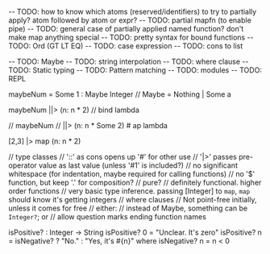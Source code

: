-- TODO: how to know which atoms (reserved/identifiers) to try to partially apply? atom followed by atom or expr?
-- TODO: partial mapfn (to enable pipe)
-- TODO: general case of partially applied named function? don't make map anything special
-- TODO: pretty syntax for bound functions
-- TODO: Ord (GT LT EQ)
-- TODO: case expression
-- TODO: cons to list

-- TODO: Maybe
-- TODO: string interpolation
-- TODO: where clause
-- TODO: Static typing
-- TODO: Pattern matching
-- TODO: modules
-- TODO: REPL

maybeNum = Some 1 :  Maybe Integer // Maybe = Nothing | Some a

maybeNum
||> (n: n * 2) // bind lambda

// maybeNum
// ||> (n: n * Some 2) # ap lambda

[2,3]
|> map (n: n * 2)

// type classes
// '::' as cons opens up '#' for other use
// '|>' passes pre-operator value as last value (unless '#1' is included?)
// no significant whitespace (for indentation, maybe required for calling functions)
// no '$' function, but keep '.' for composition?
// pure?
// definitely functional. higher order functions
// very basic type inference. passing [Integer] to `map`, `map` should know it's getting integers
// where clauses
// Not point-free initially, unless it comes for free
// either:
  // instead of Maybe, something can be `Integer?`; or
  // allow question marks ending function names

isPositive? : Integer -> String
isPositive? 0 = "Unclear. It's zero"
isPositive? n = isNegative? ? "No." : "Yes, it's #{n}"
where isNegative? n = n < 0
